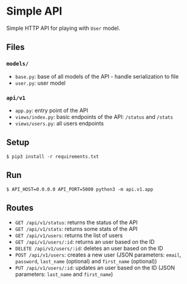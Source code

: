# Simple API
Simple HTTP API for playing with `User` model.
## Files
### `models/`
- `base.py`: base of all models of the API - handle serialization to file
- `user.py`: user model
### `api/v1`
- `app.py`: entry point of the API
- `views/index.py`: basic endpoints of the API: `/status` and `/stats`
- `views/users.py`: all users endpoints
## Setup
```
$ pip3 install -r requirements.txt
```
## Run
```
$ API_HOST=0.0.0.0 API_PORT=5000 python3 -m api.v1.app
```
## Routes
- `GET /api/v1/status`: returns the status of the API
- `GET /api/v1/stats`: returns some stats of the API
- `GET /api/v1/users`: returns the list of users
- `GET /api/v1/users/:id`: returns an user based on the ID
- `DELETE /api/v1/users/:id`: deletes an user based on the ID
- `POST /api/v1/users`: creates a new user (JSON parameters: `email`, `password`, `last_name` (optional) and `first_name` (optional))
- `PUT /api/v1/users/:id`: updates an user based on the ID (JSON parameters: `last_name` and `first_name`)

